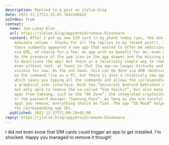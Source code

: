 ```yaml
---
description: Replied to a post on jlelse.blog
date: 2021-11-17T21:25:07.764318042Z
noIndex: true
context:
  name: Jan-Lukas Else
  url: https://jlelse.blog/appydroid/remove-bloatware
  content: After I put my new SIM card in my phone today (yes, the one with the unlimited
    mobidata volume - thanks for all the replies to my recent post!), I noticed that
    there suddenly appeared a new app that wanted to offer me additional services
    via SMS, of course for a fee. An app with no benefit for me, even annoying me
    by the presence of the app icon in the app drawer and the missing possibility
    to deactivate the app! But there is a relatively simple way to remove system apps
    even without root, at least so that the app no longer disturbs and is no longer
    visible for now. On the one hand, this can be done via ADB (Android Debug Bridge)
    on the command line on a PC, but there is also a relatively new open source tool,
    which saves you typing all the commands and allows the corresponding actions via
    a graphical user interface. With the “Universal Android Debloater GUI”, I was
    not only able to remove the so-called “Sim Toolkit”, but also many other bloatware
    apps from Samsung, such as the “AR Zone”, the integrated cryptocurrency wallet
    or the password manager “Samsung Pass”. As long as you are careful about which
    apps you remove, everything should be fine. The app “SD Maid” helped me to find
    the corresponding app IDs.
  published: 2021-11-17T21:00:20+01:00
reply: https://jlelse.blog/appydroid/remove-bloatware
---
```


I did not even know that SIM cards could trigger an app to get installed. I'm shocked. Happy you managed to remove it though!
